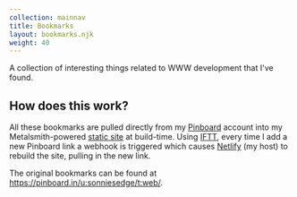 ```yaml
---
collection: mainnav
title: Bookmarks
layout: bookmarks.njk
weight: 40
---
```


A collection of interesting things related to WWW development that I've found. 

## How does this work?

All these bookmarks are pulled directly from my [Pinboard](https://pinboard.in/) account into my Metalsmith-powered [static site](https://github.com/sonniesedge/sonniesedge-website) at build-time. Using [IFTT](https://ifttt.com), every time I add a new Pinboard link a webhook is triggered which causes [Netlify](https://www.netlify.com/) (my host) to rebuild the site, pulling in the new link. 

The original bookmarks can be found at https://pinboard.in/u:sonniesedge/t:web/.